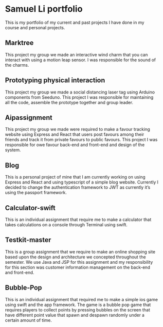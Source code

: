# Samuel Li portfolio 
This is my portfolio of my current and past projects I have done in my course and personal projects.
## Marktree 
This project my group we made an interactive wind charm that you can interact with using a motion leap sensor. I was responsible for the sound of the charms. 
## Prototyping physical interaction 
This project my group we made a social distancing laser tag using Arduino components from Seeduno. This project I was responsible for maintaining all the code, assemble the prototype together and group leader. 
 ## Aipassignment 
This project my group we made were required to make a favour tracking website using Express and React that users post favours among their friends and track it from private favours to public favours.  This project I was responsible for owe favour back-end and front-end and design of the system. 
## Blog 
This is a personal project of mine that I am currently working on using Express and React and using typescript of a simple blog website. Currently I decided to change the authentication framework to JWT as currently it’s using the passport framework. 
## Calculator-swift 
This is an individual assignment that require me to make a calculator that takes calculations on a console through Terminal using swift. 
## Testkit-master 
This is a group assignment that we require to make an online shopping site based upon the design and architecture we concepted throughout the semester. We use Java and JSP for this assignment and my responsibility for this section was customer information management on the back-end and front-end.
## Bubble-Pop 
This is an individual assignment that required me to make a simple ios game using swift and the app framework.  The game is a bubble pop game that requires players to collect points by pressing bubbles on the screen that have different point value that spawn and despawn randomly under a certain amount of time.  
